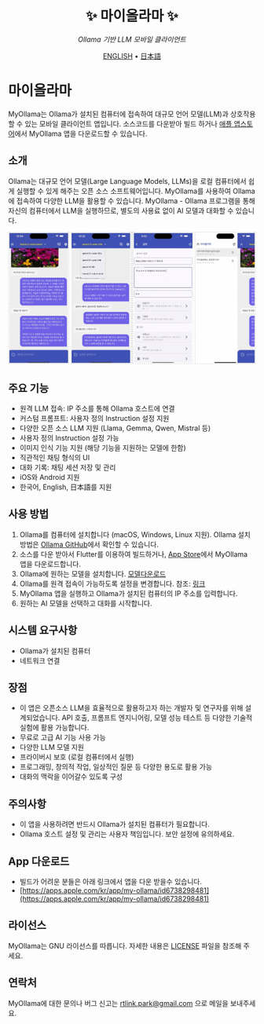 <div align='center'>

# ✨ 마이올라마 ✨

_Ollama 기반 LLM 모바일 클라이언트_

[ENGLISH](#README) •
[日本語](#README_JP)

</div>

# 마이올라마

MyOllama는 Ollama가 설치된 컴퓨터에 접속하여 대규모 언어 모델(LLM)과 상호작용할 수 있는 모바일 클라이언트 앱입니다. 소스코드를 다운받아 빌드 하거나 [애플 앱스토어](https://apps.apple.com/us/app/my-ollama/id6738298481)에서 MyOllama 앱을 다운로드할 수 있습니다.

## 소개

Ollama는 대규모 언어 모델(Large Language Models, LLMs)을 로컬 컴퓨터에서 쉽게 실행할 수 있게 해주는 오픈 소스 소프트웨어입니다.
MyOllama를 사용하여 Ollama에 접속하여 다양한 LLM을 활용할 수 있습니다. MyOllama - Ollama 프로그램을 통해 자신의 컴퓨터에서 LLM을 실행하므로, 별도의 사용료 없이 AI 모델과 대화할 수 있습니다.

![poster](./image.jpg)

## 주요 기능

- 원격 LLM 접속: IP 주소를 통해 Ollama 호스트에 연결
- 커스텀 프롬프트: 사용자 정의 Instruction 설정 지원
- 다양한 오픈 소스 LLM 지원 (Llama, Gemma, Qwen, Mistral 등)
- 사용자 정의 Instruction 설정 가능
- 이미지 인식 기능 지원 (해당 기능을 지원하는 모델에 한함)
- 직관적인 채팅 형식의 UI
- 대화 기록: 채팅 세션 저장 및 관리
- iOS와 Android 지원
- 한국어, English, 日本語를 지원


## 사용 방법

1. Ollama를 컴퓨터에 설치합니다 (macOS, Windows, Linux 지원). Ollama 설치 방법은 [Ollama GitHub](https://ollama.com/download)에서 확인할 수 있습니다.
2. 소스를 다운 받아서 Flutter를 이용하여 빌드하거나, [App Store](https://apps.apple.com/us/app/my-ollama/id6738298481)에서 MyOllama 앱을 다운로드합니다.
3. Ollama에 원하는 모델을 설치합니다. [모델다운로드](https://ollama.com/search)
4. Ollama를 원격 접속이 가능하도록 설정을 변경합니다. 참조: [링크](http://practical.kr/?p=809) 
5. MyOllama 앱을 실행하고 Ollama가 설치된 컴퓨터의 IP 주소를 입력합니다.
6. 원하는 AI 모델을 선택하고 대화를 시작합니다.

## 시스템 요구사항

- Ollama가 설치된 컴퓨터
- 네트워크 연결

## 장점

- 이 앱은 오픈소스 LLM을 효율적으로 활용하고자 하는 개발자 및 연구자를 위해 설계되었습니다. API 호출, 프롬프트 엔지니어링, 모델 성능 테스트 등 다양한 기술적 실험에 활용 가능합니다.
- 무료로 고급 AI 기능 사용 가능
- 다양한 LLM 모델 지원
- 프라이버시 보호 (로컬 컴퓨터에서 실행)
- 프로그래밍, 창의적 작업, 일상적인 질문 등 다양한 용도로 활용 가능
- 대화의 맥락을 이어갈수 있도록 구성

## 주의사항

- 이 앱을 사용하려면 반드시 Ollama가 설치된 컴퓨터가 필요합니다.
- Ollama 호스트 설정 및 관리는 사용자 책임입니다. 보안 설정에 유의하세요.

## App 다운로드 

- 빌드가 어려운 분들은 아래 링크에서 앱을 다운 받을수 있습니다.
- [https://apps.apple.com/kr/app/my-ollama/id6738298481](https://apps.apple.com/kr/app/my-ollama/id6738298481)

## 라이선스

MyOllama는 GNU 라이선스를 따릅니다. 자세한 내용은 [LICENSE](LICENSE) 파일을 참조해 주세요.

## 연락처

MyOllama에 대한 문의나 버그 신고는 rtlink.park@gmail.com 으로 메일을 보내주세요.

